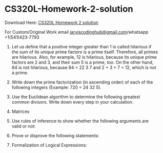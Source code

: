 # CS320L-Homework-2-solution

Download Here: [CS320L Homework 2 solution](https://jarviscodinghub.com/assignment/cs320l-homework-2-solution/)

For Custom/Original Work email jarviscodinghub@gmail.com/whatsapp +1(541)423-7793

1. Let us define that a positive integer greater than 1 is called hilarious if the sum of its unique prime factors is a prime itself. Therefore, all primes are hilarious. Also, for example, 12 is hilarious, because its unique prime factors are 2 and 3, and their sum 5 is a prime, too. On the other hand, 84 is not hilarious, because 84 = 22 3 7 and 2 + 3 + 7 = 12, which is not a prime.
2. Write down the prime factorization (in ascending order) of each of the following integers (Example: 720 = 24 32 5).
3. Use the Euclidean algorithm to determine the following greatest common divisors. Write down every step in your calculation.
4. Matrices
5. Use rules of inference to show whether the following arguments are valid or not:

6. Prove or disprove the following statements:
7. Formalization of Logical Expressions:
